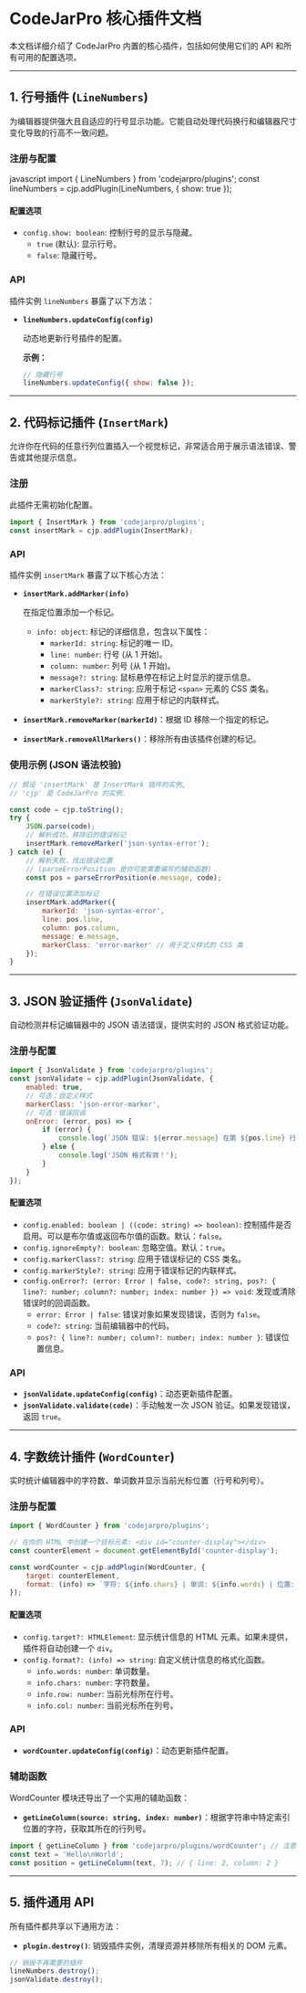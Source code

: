 # CodeJarPro 核心插件文档

本文档详细介绍了 CodeJarPro 内置的核心插件，包括如何使用它们的 API 和所有可用的配置选项。

---

## 1. 行号插件 (`LineNumbers`)

为编辑器提供强大且自适应的行号显示功能。它能自动处理代码换行和编辑器尺寸变化导致的行高不一致问题。

### 注册与配置

javascript
import { LineNumbers } from 'codejarpro/plugins';
const lineNumbers = cjp.addPlugin(LineNumbers, { show: true });

#### 配置选项

-   `config.show: boolean`: 控制行号的显示与隐藏。
    -   `true` (默认): 显示行号。
    -   `false`: 隐藏行号。

### API

插件实例 `lineNumbers` 暴露了以下方法：

-   **`lineNumbers.updateConfig(config)`**

    动态地更新行号插件的配置。

    **示例：**

    ```javascript
    // 隐藏行号
    lineNumbers.updateConfig({ show: false });
    ```

---

## 2\. 代码标记插件 (`InsertMark`)

允许你在代码的任意行列位置插入一个视觉标记，非常适合用于展示语法错误、警告或其他提示信息。

### 注册

此插件无需初始化配置。

```javascript
import { InsertMark } from 'codejarpro/plugins';
const insertMark = cjp.addPlugin(InsertMark);
```

### API

插件实例 `insertMark` 暴露了以下核心方法：

-   **`insertMark.addMarker(info)`**

    在指定位置添加一个标记。

    -   `info: object`: 标记的详细信息，包含以下属性：
        -   `markerId: string`: 标记的唯一 ID。
        -   `line: number`: 行号 (从 1 开始)。
        -   `column: number`: 列号 (从 1 开始)。
        -   `message?: string`: 鼠标悬停在标记上时显示的提示信息。
        -   `markerClass?: string`: 应用于标记 `<span>` 元素的 CSS 类名。
        -   `markerStyle?: string`: 应用于标记的内联样式。

-   **`insertMark.removeMarker(markerId)`**：根据 ID 移除一个指定的标记。

-   **`insertMark.removeAllMarkers()`**：移除所有由该插件创建的标记。

### 使用示例 (JSON 语法校验)

```javascript
// 假设 'insertMark' 是 InsertMark 插件的实例,
// 'cjp' 是 CodeJarPro 的实例.

const code = cjp.toString();
try {
	JSON.parse(code);
	// 解析成功，移除旧的错误标记
	insertMark.removeMarker('json-syntax-error');
} catch (e) {
	// 解析失败，找出错误位置
	// (parseErrorPosition 是你可能需要编写的辅助函数)
	const pos = parseErrorPosition(e.message, code);

	// 在错误位置添加标记
	insertMark.addMarker({
		markerId: 'json-syntax-error',
		line: pos.line,
		column: pos.column,
		message: e.message,
		markerClass: 'error-marker' // 用于定义样式的 CSS 类
	});
}
```

---

## 3\. JSON 验证插件 (`JsonValidate`)

自动检测并标记编辑器中的 JSON 语法错误，提供实时的 JSON 格式验证功能。

### 注册与配置

```javascript
import { JsonValidate } from 'codejarpro/plugins';
const jsonValidate = cjp.addPlugin(JsonValidate, {
	enabled: true,
	// 可选：自定义样式
	markerClass: 'json-error-marker',
	// 可选：错误回调
	onError: (error, pos) => {
		if (error) {
			console.log(`JSON 错误: ${error.message} 在第 ${pos.line} 行`);
		} else {
			console.log('JSON 格式有效！');
		}
	}
});
```

#### 配置选项

-   `config.enabled: boolean | ((code: string) => boolean)`: 控制插件是否启用。可以是布尔值或返回布尔值的函数。默认：`false`。
-   `config.ignoreEmpty?: boolean`: 忽略空值。默认：`true`。
-   `config.markerClass?: string`: 应用于错误标记的 CSS 类名。
-   `config.markerStyle?: string`: 应用于错误标记的内联样式。
-   `config.onError?: (error: Error | false, code?: string, pos?: { line?: number; column?: number; index: number }) => void`: 发现或清除错误时的回调函数。
    -   `error: Error | false`: 错误对象如果发现错误，否则为 `false`。
    -   `code?: string`: 当前编辑器中的代码。
    -   `pos?: { line?: number; column?: number; index: number }`: 错误位置信息。

### API

-   **`jsonValidate.updateConfig(config)`**：动态更新插件配置。
-   **`jsonValidate.validate(code)`**：手动触发一次 JSON 验证。如果发现错误，返回 `true`。

---

## 4\. 字数统计插件 (`WordCounter`)

实时统计编辑器中的字符数、单词数并显示当前光标位置（行号和列号）。

### 注册与配置

```javascript
import { WordCounter } from 'codejarpro/plugins';

// 在你的 HTML 中创建一个目标元素: <div id="counter-display"></div>
const counterElement = document.getElementById('counter-display');

const wordCounter = cjp.addPlugin(WordCounter, {
	target: counterElement,
	format: (info) => `字符: ${info.chars} | 单词: ${info.words} | 位置: ${info.row}:${info.col}`
});
```

#### 配置选项

-   `config.target?: HTMLElement`: 显示统计信息的 HTML 元素。如果未提供，插件将自动创建一个 `div`。
-   `config.format?: (info) => string`: 自定义统计信息的格式化函数。
    -   `info.words: number`: 单词数量。
    -   `info.chars: number`: 字符数量。
    -   `info.row: number`: 当前光标所在行号。
    -   `info.col: number`: 当前光标所在列号。

### API

-   **`wordCounter.updateConfig(config)`**：动态更新插件配置。

### 辅助函数

WordCounter 模块还导出了一个实用的辅助函数：

-   **`getLineColumn(source: string, index: number)`**：根据字符串中特定索引位置的字符，获取其所在的行列号。

```javascript
import { getLineColumn } from 'codejarpro/plugins/wordCounter'; // 注意导入路径
const text = 'Hello\nWorld';
const position = getLineColumn(text, 7); // { line: 2, column: 2 }
```

---

## 5\. 插件通用 API

所有插件都共享以下通用方法：

-   **`plugin.destroy()`**: 销毁插件实例，清理资源并移除所有相关的 DOM 元素。

```javascript
// 销毁不再需要的插件
lineNumbers.destroy();
jsonValidate.destroy();
```

